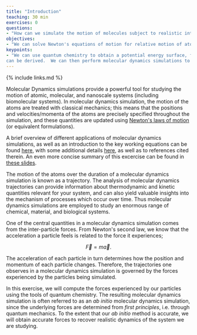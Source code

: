 ```yaml
---
title: "Introduction"
teaching: 30 min
exercises: 0
questions:
- "How can we simulate the motion of molecules subject to realistic intramolecular forces?"
objectives:
- "We can solve Newton's equations of motion for relative motion of atoms subject to intramolecular forces."
keypoints:
- "We can use quantum chemistry to obtain a potential energy surface, from which realistic intramolecular forces 
can be derived.  We can then perform molecular dynamics simulations to solve Newton's equation of motion for the relative motion of atoms subject to realistic intramolecular forces."
---
```

{% include links.md %}

<script type="text/javascript" async src="https://cdnjs.cloudflare.com/ajax/libs/mathjax/2.7.7/MathJax.js?config=TeX-MML-AM_CHTML"> </script> <script src="https://unpkg.com/ngl@0.10.4/dist/ngl.js"></script>

Molecular Dynamics simulations provide a powerful tool for studying the motion of atomic, molecular, and nanoscale systems 
(including biomolecular systems).  In molecular dynamics simulation, the motion of the atoms are treated with classical mechanics; this means that the positions and velocities/momenta of the atoms are precisely specified throughout the simulation, and these quantities are updated using [Newton's laws of motion](https://en.wikipedia.org/wiki/Newton%27s_laws_of_motion) (or equivalent formulations).  

A brief overview of different applications of molecular dynamics simulations, as well as an introduction to the key working
equations can be found [here](https://github.com/FoleyLab/2019-Tapia-MolSSI/blob/master/Further_Reading/MD_MainPaper.pdf), with some additional details [here](https://github.com/FoleyLab/2019-Tapia-MolSSI/blob/master/Further_Reading/MD_TheoreticalBackground.pdf), as well as to references cited therein.  An even more concise summary of this excercise can be found in [these slides](https://github.com/FoleyLab/2019-Tapia-MolSSI/blob/master/Overview.pdf).

The motion of the atoms over the duration of a molecular dynamics simulation is known as a trajectory.  The analysis of 
molecular dynamics trajectories can provide information about thermodynamic and kinetic quantities relevant for your system, and can also yield valuable insights into the mechanism of processes which occur over time.  Thus molecular dynamics simulations are employed to study an enormous range of chemical, material, and biological systems.  

One of the central quantities in a molecular dynamics simulation comes from the inter-particle forces.  From Newton's second law, we know that the acceleration a particle feels is related to the force it experiences;

$$ \vec{F} = m \vec{a}. $$

The acceleration of each particle in turn determines how the position and momentum of each particle changes.  Therefore, the trajectories one observes in a molecular dynamics simulation is governed by the forces experienced by the particles being simulated.

In this exercise, we will compute the forces experienced by our particles using the tools of quantum chemistry.  The resulting molecular dynamics simulation is often referred to as an _ab_ _initio_ molecular dynamics simulation, since the underlying forces are determined from _first_ _principles_, i.e. through quantum mechanics.  To the extent that our _ab_ _initio_ method is accurate, we will obtain accurate forces to recover realistic dynamics of the system we are studying.   


